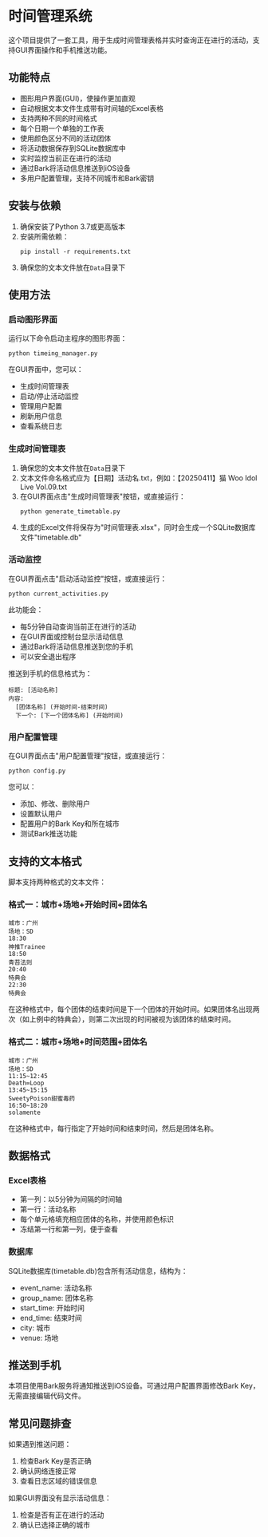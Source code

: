 # 时间管理系统

这个项目提供了一套工具，用于生成时间管理表格并实时查询正在进行的活动，支持GUI界面操作和手机推送功能。

## 功能特点

- 图形用户界面(GUI)，使操作更加直观
- 自动根据文本文件生成带有时间轴的Excel表格
- 支持两种不同的时间格式
- 每个日期一个单独的工作表
- 使用颜色区分不同的活动团体
- 将活动数据保存到SQLite数据库中
- 实时监控当前正在进行的活动
- 通过Bark将活动信息推送到iOS设备
- 多用户配置管理，支持不同城市和Bark密钥

## 安装与依赖

1. 确保安装了Python 3.7或更高版本
2. 安装所需依赖：
   ```
   pip install -r requirements.txt
   ```
3. 确保您的文本文件放在`Data`目录下

## 使用方法

### 启动图形界面

运行以下命令启动主程序的图形界面：

```
python timeing_manager.py
```

在GUI界面中，您可以：
- 生成时间管理表
- 启动/停止活动监控
- 管理用户配置
- 刷新用户信息
- 查看系统日志

### 生成时间管理表

1. 确保您的文本文件放在`Data`目录下
2. 文本文件命名格式应为【日期】活动名.txt，例如：【20250411】猫 Woo Idol Live Vol.09.txt
3. 在GUI界面点击"生成时间管理表"按钮，或直接运行：
   ```
   python generate_timetable.py
   ```
4. 生成的Excel文件将保存为"时间管理表.xlsx"，同时会生成一个SQLite数据库文件"timetable.db"

### 活动监控

在GUI界面点击"启动活动监控"按钮，或直接运行：

```
python current_activities.py
```

此功能会：
- 每5分钟自动查询当前正在进行的活动
- 在GUI界面或控制台显示活动信息
- 通过Bark将活动信息推送到您的手机
- 可以安全退出程序

推送到手机的信息格式为：
```
标题: [活动名称]
内容:
  [团体名称] (开始时间-结束时间)
  下一个: [下一个团体名称] (开始时间)
```

### 用户配置管理

在GUI界面点击"用户配置管理"按钮，或直接运行：

```
python config.py
```

您可以：
- 添加、修改、删除用户
- 设置默认用户
- 配置用户的Bark Key和所在城市
- 测试Bark推送功能

## 支持的文本格式

脚本支持两种格式的文本文件：

### 格式一：城市+场地+开始时间+团体名

```
城市：广州
场地：SD
18:30
神推Trainee
18:50
青苔法则
20:40
特典会
22:30
特典会
```

在这种格式中，每个团体的结束时间是下一个团体的开始时间。如果团体名出现两次（如上例中的特典会），则第二次出现的时间被视为该团体的结束时间。

### 格式二：城市+场地+时间范围+团体名

```
城市：广州
场地：SD
11:15~12:45
Death∞Loop
13:45~15:15
SweetyPoison甜蜜毒药
16:50~18:20
solamente
```

在这种格式中，每行指定了开始时间和结束时间，然后是团体名称。

## 数据格式

### Excel表格

- 第一列：以5分钟为间隔的时间轴
- 第一行：活动名称
- 每个单元格填充相应团体的名称，并使用颜色标识
- 冻结第一行和第一列，便于查看

### 数据库

SQLite数据库(timetable.db)包含所有活动信息，结构为：
- event_name: 活动名称
- group_name: 团体名称
- start_time: 开始时间
- end_time: 结束时间
- city: 城市
- venue: 场地

## 推送到手机

本项目使用Bark服务将通知推送到iOS设备。可通过用户配置界面修改Bark Key，无需直接编辑代码文件。

## 常见问题排查

如果遇到推送问题：
1. 检查Bark Key是否正确
2. 确认网络连接正常
3. 查看日志区域的错误信息

如果GUI界面没有显示活动信息：
1. 检查是否有正在进行的活动
2. 确认已选择正确的城市 

